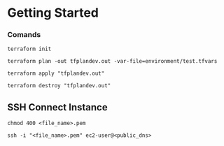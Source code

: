 # Getting Started

### Comands
```
terraform init
```

```
terraform plan -out tfplandev.out -var-file=environment/test.tfvars
```

```
terraform apply "tfplandev.out"
```

```
terraform destroy "tfplandev.out"
```


## SSH Connect Instance
```
chmod 400 <file_name>.pem
```
```
ssh -i "<file_name>.pem" ec2-user@<public_dns>
```